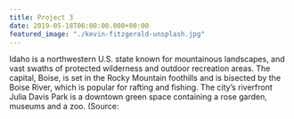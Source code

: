 ```yaml
---
title: Project 3
date: 2019-05-18T06:00:00.000+00:00
featured_image: "./kevin-fitzgerald-unsplash.jpg"
---
```


Idaho is a northwestern U.S. state known for mountainous landscapes, and vast swaths of protected wilderness and outdoor recreation areas. The capital, Boise, is set in the Rocky Mountain foothills and is bisected by the Boise River, which is popular for rafting and fishing. The city’s riverfront Julia Davis Park is a downtown green space containing a rose garden, museums and a zoo. (Source: 
